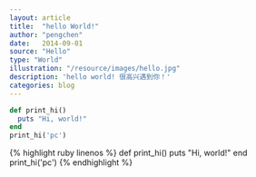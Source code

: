 ```yaml
---
layout: article
title:  "hello World!"
author: "pengchen"
date:   2014-09-01
source: "Hello"
type: "World"
illustration: "/resource/images/hello.jpg"
description: 'hello world! 很高兴遇到你！'
categories: blog
---
```

```ruby
def print_hi()
  puts "Hi, world!"
end
print_hi('pc')
```



{% highlight ruby linenos %}
def print_hi()
  puts "Hi, world!"
end
print_hi('pc')
{% endhighlight %}
